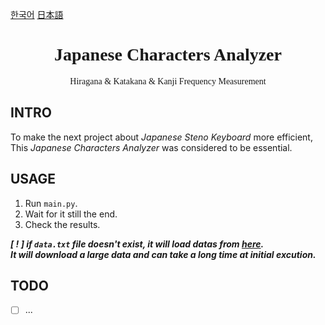 [한국어](docs/README_ko.md) [日本語](docs/README_ja.md)

<h1 align="center" style="font-family: Georgia">Japanese Characters Analyzer</h1>
<p align="center" style="font-family: Verdana">Hiragana & Katakana & Kanji Frequency Measurement</p>


## INTRO
To make the next project about _Japanese Steno Keyboard_ more efficient, This _Japanese Characters Analyzer_ was considered to be essential.

## USAGE
1. Run `main.py`.
2. Wait for it still the end.
3. Check the results.

_**[ ! ] if `data.txt` file doesn't exist, it will load datas from [here](https://huggingface.co/datasets/izumi-lab/llm-japanese-dataset).\
It will download a large data and can take a long time at initial excution.**_


## TODO
- [ ] ...